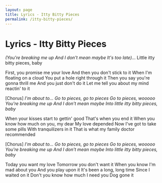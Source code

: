```yaml
---
layout: page
title: Lyrics - Itty Bitty Pieces
permalink: /itty-bitty-pieces/
---
```


# Lyrics - Itty Bitty Pieces

_(You're breaking me up
And I don't mean maybe
It's too late)..._
Little itty bitty pieces, baby

First, you promise me your love
And then you don't stick to it
When I'm floating on a cloud
You put a hole right through it
Then you say you're gonna thrill me
And you just don't do it
Let me tell you about my mind reactin' to it

[Chorus]
_I'm about to...
Go to pieces, go to pieces
Go to pieces, wooooo
You're breaking me up
And I don't mean maybe
Into little itty bitty pieces, baby_

When your kisses start to gettin' good
That's when you end it
When you know how much on you, my dear
My love depended
Now I've got to take some pills
With tranquilizers in it
That is what my family doctor recommended

[Chorus]
_I'm about to...
Go to pieces, go to pieces
Go to pieces, wooooo
You're breaking me up
And I don't mean maybe
Into little itty bitty pieces, baby_

Today you want my love
Tomorrow you don't want it
When you know I'm mad about you
And you play upon it
It's been a long, long time
Since I waited on it
Don't you know how much I need you
Dog gone it